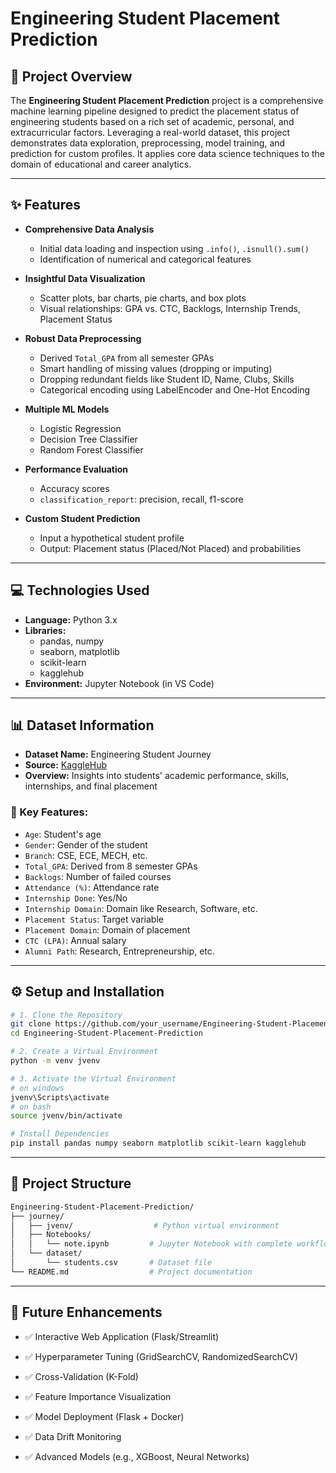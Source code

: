 

# Engineering Student Placement Prediction

## 🌟 Project Overview
The **Engineering Student Placement Prediction** project is a comprehensive machine learning pipeline designed to predict the placement status of engineering students based on a rich set of academic, personal, and extracurricular factors. Leveraging a real-world dataset, this project demonstrates data exploration, preprocessing, model training, and prediction for custom profiles. It applies core data science techniques to the domain of educational and career analytics.

---

## ✨ Features

- **Comprehensive Data Analysis**  
  - Initial data loading and inspection using `.info()`, `.isnull().sum()`
  - Identification of numerical and categorical features

- **Insightful Data Visualization**  
  - Scatter plots, bar charts, pie charts, and box plots  
  - Visual relationships: GPA vs. CTC, Backlogs, Internship Trends, Placement Status

- **Robust Data Preprocessing**  
  - Derived `Total_GPA` from all semester GPAs  
  - Smart handling of missing values (dropping or imputing)  
  - Dropping redundant fields like Student ID, Name, Clubs, Skills  
  - Categorical encoding using LabelEncoder and One-Hot Encoding

- **Multiple ML Models**  
  - Logistic Regression  
  - Decision Tree Classifier  
  - Random Forest Classifier

- **Performance Evaluation**  
  - Accuracy scores  
  - `classification_report`: precision, recall, f1-score

- **Custom Student Prediction**  
  - Input a hypothetical student profile  
  - Output: Placement status (Placed/Not Placed) and probabilities

---

## 💻 Technologies Used

- **Language:** Python 3.x  
- **Libraries:**  
  - pandas, numpy  
  - seaborn, matplotlib  
  - scikit-learn  
  - kagglehub  
- **Environment:** Jupyter Notebook (in VS Code)

---

## 📊 Dataset Information

- **Dataset Name:** Engineering Student Journey  
- **Source:** [KaggleHub](https://www.kaggle.com/datasets/rakeshkapilavai/engineering-student-journey/data)
- **Overview:** Insights into students' academic performance, skills, internships, and final placement

### 🔑 Key Features:

- `Age`: Student's age  
- `Gender`: Gender of the student  
- `Branch`: CSE, ECE, MECH, etc.  
- `Total_GPA`: Derived from 8 semester GPAs  
- `Backlogs`: Number of failed courses  
- `Attendance (%)`: Attendance rate  
- `Internship Done`: Yes/No  
- `Internship Domain`: Domain like Research, Software, etc.  
- `Placement Status`: Target variable  
- `Placement Domain`: Domain of placement  
- `CTC (LPA)`: Annual salary  
- `Alumni Path`: Research, Entrepreneurship, etc.

---

## ⚙️ Setup and Installation


```bash
# 1. Clone the Repository
git clone https://github.com/your_username/Engineering-Student-Placement-Prediction.git
cd Engineering-Student-Placement-Prediction

# 2. Create a Virtual Environment
python -m venv jvenv

# 3. Activate the Virtual Environment
# on windows
jvenv\Scripts\activate
# on bash
source jvenv/bin/activate

# Install Dependencies
pip install pandas numpy seaborn matplotlib scikit-learn kagglehub
```

---

## 📁 Project Structure

```bash
Engineering-Student-Placement-Prediction/
├── journey/
│   ├── jvenv/                  # Python virtual environment
│   ├── Notebooks/
│   │   └── note.ipynb         # Jupyter Notebook with complete workflow
│   └── dataset/
│       └── students.csv       # Dataset file
└── README.md                  # Project documentation
```

---

## 🌱 Future Enhancements

- ✅ Interactive Web Application (Flask/Streamlit)

- ✅ Hyperparameter Tuning (GridSearchCV, RandomizedSearchCV)

- ✅ Cross-Validation (K-Fold)

- ✅ Feature Importance Visualization

- ✅ Model Deployment (Flask + Docker)

- ✅ Data Drift Monitoring

- ✅ Advanced Models (e.g., XGBoost, Neural Networks)
